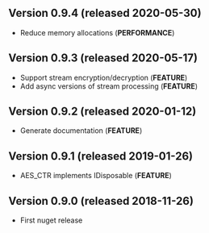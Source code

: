## Version 0.9.4 (released 2020-05-30)
- Reduce memory allocations (**PERFORMANCE**)

## Version 0.9.3 (released 2020-05-17)
- Support stream encryption/decryption (**FEATURE**)
- Add async versions of stream processing (**FEATURE**)

## Version 0.9.2 (released 2020-01-12)
- Generate documentation (**FEATURE**)

## Version 0.9.1 (released 2019-01-26)
- AES_CTR implements IDisposable (**FEATURE**)

## Version 0.9.0 (released 2018-11-26)
- First nuget release